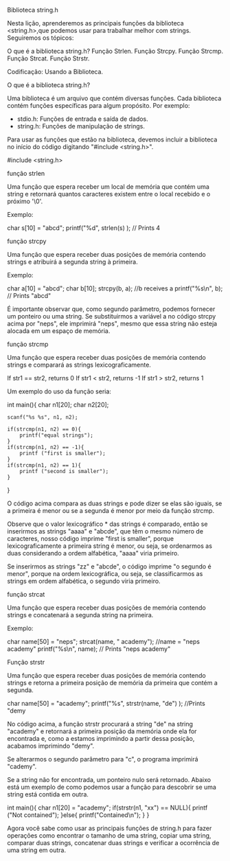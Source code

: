 Biblioteca string.h

Nesta lição, aprenderemos as principais funções da biblioteca <string.h>,que podemos usar para trabalhar melhor com strings.
Seguiremos os tópicos:

O que é a biblioteca string.h?
Função Strlen.
Função Strcpy.
Função Strcmp.
Função Strcat.
Função Strstr.

Codificação: Usando a Biblioteca.

O que é a biblioteca string.h?

Uma biblioteca é um arquivo que contém diversas funções.
Cada biblioteca contém funções específicas para algum propósito. Por exemplo:

- stdio.h: Funções de entrada e saída de dados.
- string.h: Funções de manipulação de strings.

Para usar as funções que estão na biblioteca, devemos incluir a biblioteca no início do código digitando "#include <string.h>".

#include <string.h>

função strlen

Uma função que espera receber um local de memória que contém uma string e retornará quantos caracteres existem entre o local recebido e o próximo '\0'.

Exemplo:

char s[10] = "abcd";
printf("%d", strlen(s) ); // Prints 4

função strcpy

Uma função que espera receber duas posições de memória contendo strings e atribuirá a segunda string à primeira.

Exemplo:

char a[10] = "abcd";
char b[10];
strcpy(b, a); //b receives a
printf("%s\n", b); // Prints "abcd"

É importante observar que, como segundo parâmetro, podemos fornecer um ponteiro ou uma string.
Se substituirmos a variável a no código strcpy acima por "neps", ele imprimirá "neps", mesmo que essa string não esteja alocada em um espaço de memória.

função strcmp

Uma função que espera receber duas posições de memória contendo strings e comparará as strings lexicograficamente.

If str1 == str2, returns 0
If str1 < str2, returns -1
If str1 > str2, returns 1

Um exemplo do uso da função seria:

int main(){
    char n1[20];
    char n2[20];

    scanf("%s %s", n1, n2);

    if(strcmp(n1, n2) == 0){
        printf("equal strings");
    }
    if(strcmp(n1, n2) == -1){
        printf ("first is smaller");
    }
    if(strcmp(n1, n2) == 1){
        printf ("second is smaller");
    }
}

O código acima compara as duas strings e pode dizer se elas são iguais, se a primeira é menor ou se a segunda é menor por meio da função strcmp.

Observe que o valor lexicográfico * das strings é comparado, então se inserirmos as strings "aaaa" e "abcde", que têm o mesmo número de caracteres, nosso código imprime "first is smaller", porque lexicograficamente a primeira string é menor, ou seja, se ordenarmos as duas considerando a ordem alfabética, "aaaa" viria primeiro.

Se inserirmos as strings "zz" e "abcde", o código imprime "o segundo é menor", porque na ordem lexicográfica,
ou seja, se classificarmos as strings em ordem alfabética, o segundo viria primeiro.

função strcat

Uma função que espera receber duas posições de memória contendo strings e concatenará a segunda string na primeira.

Exemplo:

char name[50] = "neps";
strcat(name, " academy"); //name = "neps academy"
printf("%s\n", name); // Prints "neps academy"

Função strstr

Uma função que espera receber duas posições de memória contendo strings e retorna a primeira posição de memória da primeira que contém a segunda.

char name[50] = "academy";
printf("%s", strstr(name, "de") ); //Prints "demy

No código acima, a função strstr procurará a string "de" na string "academy" e retornará a primeira posição da memória onde ela for encontrada e,
como a estamos imprimindo a partir dessa posição, acabamos imprimindo "demy".

Se alterarmos o segundo parâmetro para "c", o programa imprimirá "cademy".

Se a string não for encontrada, um ponteiro nulo será retornado.
Abaixo está um exemplo de como podemos usar a função para descobrir se uma string está contida em outra.

int main(){
    char n1[20] = "academy";
    if(strstr(n1, "xx") == NULL){
        printf ("Not contained");
    }else{
        printf("Contained\n");
    }
}

Agora você sabe como usar as principais funções de string.h para fazer operações como encontrar o tamanho de uma string, copiar uma string,
comparar duas strings, concatenar duas strings e verificar a ocorrência de uma string em outra.
